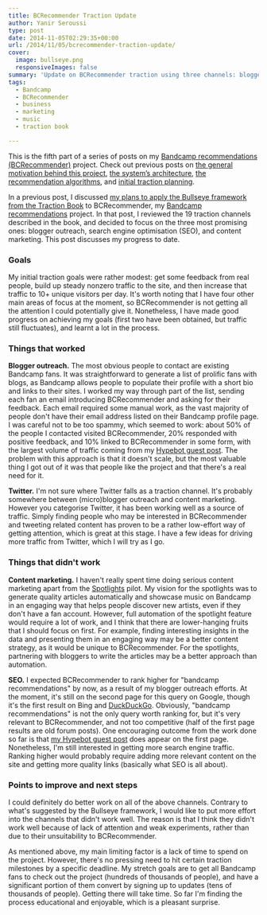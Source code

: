 ```yaml
---
title: BCRecommender Traction Update
author: Yanir Seroussi
type: post
date: 2014-11-05T02:29:35+00:00
url: /2014/11/05/bcrecommender-traction-update/
cover:
  image: bullseye.png
  responsiveImages: false
summary: 'Update on BCRecommender traction using three channels: blogger outreach, search engine optimisation, and content marketing.'
tags:
  - Bandcamp
  - BCRecommender
  - business
  - marketing
  - music
  - traction book

---
```

<p class="intro-note">
This is the fifth part of a series of posts on my <a href="http://www.bcrecommender.com" target="_blank" rel="noopener">Bandcamp recommendations (BCRecommender)</a> project. Check out previous posts on <a href="https://yanirseroussi.com/2014/08/30/building-a-bandcamp-recommender-system-part-1-motivation/">the general motivation behind this project</a>, <a href="https://yanirseroussi.com/2014/09/07/building-a-recommender-system-on-a-shoestring-budget/">the system’s architecture</a>, <a href="https://yanirseroussi.com/2014/09/19/bandcamp-recommendation-and-discovery-algorithms/">the recommendation algorithms</a>, and <a title="Applying the Traction Book’s Bullseye framework to BCRecommender" href="https://yanirseroussi.com/2014/09/24/applying-the-traction-books-bullseye-framework-to-bcrecommender/">initial traction planning</a>.
</p>

In a previous post, I discussed [my plans to apply the Bullseye framework from the Traction Book][1] to BCRecommender, my <a href="http://www.bcrecommender.com" target="_blank" rel="noopener">Bandcamp recommendations</a> project. In that post, I reviewed the 19 traction channels described in the book, and decided to focus on the three most promising ones: blogger outreach, search engine optimisation (SEO), and content marketing. This post discusses my progress to date.

### Goals

My initial traction goals were rather modest: get some feedback from real people, build up steady nonzero traffic to the site, and then increase that traffic to 10+ unique visitors per day. It's worth noting that I have four other main areas of focus at the moment, so BCRecommender is not getting all the attention I could potentially give it. Nonetheless, I have made good progress on achieving my goals (first two have been obtained, but traffic still fluctuates), and learnt a lot in the process.

### Things that worked

**Blogger outreach.** The most obvious people to contact are existing Bandcamp fans. It was straightforward to generate a list of prolific fans with blogs, as Bandcamp allows people to populate their profile with a short bio and links to their sites. I worked my way through part of the list, sending each fan an email introducing BCRecommender and asking for their feedback. Each email required some manual work, as the vast majority of people don't have their email address listed on their Bandcamp profile page. I was careful not to be too spammy, which seemed to work: about 50% of the people I contacted visited BCRecommender, 20% responded with positive feedback, and 10% linked to BCRecommender in some form, with the largest volume of traffic coming from my <a href="http://www.hypebot.com/hypebot/2014/10/personalized-bandcamp-recommendations-with-bcrecommender.html" target="_blank" rel="noopener">Hypebot guest post</a>. The problem with this approach is that it doesn't scale, but the most valuable thing I got out of it was that people like the project and that there's a real need for it.

**Twitter.** I'm not sure where Twitter falls as a traction channel. It's probably somewhere between (micro)blogger outreach and content marketing. However you categorise Twitter, it has been working well as a source of traffic. Simply finding people who may be interested in BCRecommender and tweeting related content has proven to be a rather low-effort way of getting attention, which is great at this stage. I have a few ideas for driving more traffic from Twitter, which I will try as I go.

### Things that didn't work

**Content marketing.** I haven't really spent time doing serious content marketing apart from the <a href="http://www.bcrecommender.com/spotlights" target="_blank" rel="noopener">Spotlights</a> pilot. My vision for the spotlights was to generate quality articles automatically and showcase music on Bandcamp in an engaging way that helps people discover new artists, even if they don't have a fan account. However, full automation of the spotlight feature would require a lot of work, and I think that there are lower-hanging fruits that I should focus on first. For example, finding interesting insights in the data and presenting them in an engaging way may be a better content strategy, as it would be unique to BCRecommender. For the spotlights, partnering with bloggers to write the articles may be a better approach than automation.

**SEO.** I expected BCRecommender to rank higher for "bandcamp recommendations" by now, as a result of my blogger outreach efforts. At the moment, it's still on the second page for this query on Google, though it's the first result on Bing and <a href="http://duckduckgo.com" target="_blank" rel="noopener">DuckDuckGo</a>. Obviously, "bandcamp recommendations" is not the only query worth ranking for, but it's very relevant to BCRecommender, and not too competitive (half of the first page results are old forum posts). One encouraging outcome from the work done so far is that <a href="http://www.hypebot.com/hypebot/2014/10/personalized-bandcamp-recommendations-with-bcrecommender.html" target="_blank" rel="noopener">my Hypebot guest post</a> does appear on the first page. Nonetheless, I'm still interested in getting more search engine traffic. Ranking higher would probably require adding more relevant content on the site and getting more quality links (basically what SEO is all about).

### Points to improve and next steps

I could definitely do better work on all of the above channels. Contrary to what's suggested by the Bullseye framework, I would like to put more effort into the channels that didn't work well. The reason is that I think they didn't work well because of lack of attention and weak experiments, rather than due to their unsuitability to BCRecommender.

As mentioned above, my main limiting factor is a lack of time to spend on the project. However, there's no pressing need to hit certain traction milestones by a specific deadline. My stretch goals are to get all Bandcamp fans to check out the project (hundreds of thousands of people), and have a significant portion of them convert by signing up to updates (tens of thousands of people). Getting there will take time. So far I'm finding the process educational and enjoyable, which is a pleasant surprise.

 [1]: https://yanirseroussi.com/2014/09/24/applying-the-traction-books-bullseye-framework-to-bcrecommender/ "Applying the Traction Book’s Bullseye framework to BCRecommender"
